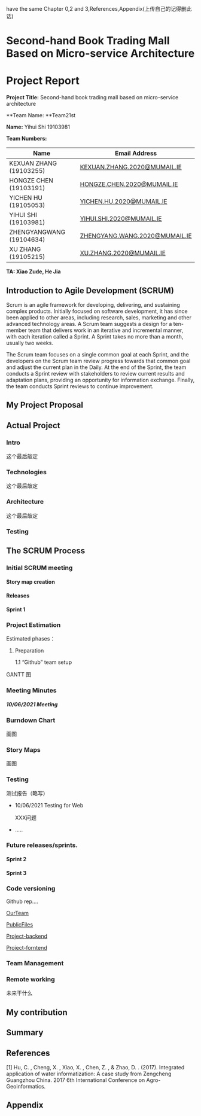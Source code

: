 have the same Chapter 0,2 and 3,References,Appendix(上传自己的记得删此话)

# Second-hand Book Trading Mall Based on Micro-service Architecture

# Project Report

**Project Title:** Second-hand book trading mall based on micro-service architecture

**Team Name: **Team21st

**Name:** Yihui Shi 19103981

**Team Numbers:** 

| Name                     | Email Address                                                |
| ------------------------ | ------------------------------------------------------------ |
| KEXUAN ZHANG (19103255)  | [KEXUAN.ZHANG.2020@MUMAIL.IE](mailto:KEXUAN.ZHANG.2020@MUMAIL.IE) |
| HONGZE CHEN (19103191)   | [HONGZE.CHEN.2020@MUMAIL.IE](mailto:HONGZE.CHEN.2020@MUMAIL.IE) |
| YICHEN HU (19105053)     | [YICHEN.HU.2020@MUMAIL.IE](mailto:YICHEN.HU.2020@MUMAIL.IE)  |
| YIHUI SHI (19103981)     | [YIHUI.SHI.2020@MUMAIL.IE](mailto:YIHUI.SHI.2020@MUMAIL.IE)  |
| ZHENGYANGWANG (19104634) | [ZHENGYANG.WANG.2020@MUMAIL.IE](mailto:ZHENGYANG.WANG.2020@MUMAIL.IE) |
| XU ZHANG (19105215)      | [XU.ZHANG.2020@MUMAIL.IE](mailto:XU.ZHANG.2020@MUMAIL.IE)    |

**TA: Xiao Zude, He Jia**

## Introduction to Agile Development (SCRUM)

Scrum is an agile framework for developing, delivering, and sustaining complex products. Initially focused on software development, it has since been applied to other areas, including research, sales, marketing and other advanced technology areas. A Scrum team suggests a design for a ten-member team that delivers work in an iterative and incremental manner, with each iteration called a Sprint. A Sprint takes no more than a month, usually two weeks. 

The Scrum team focuses on a single common goal at each Sprint, and the developers on the Scrum team review progress towards that common goal and adjust the current plan in the Daily. At the end of the Sprint, the team conducts a Sprint review with stakeholders to review current results and adaptation plans, providing an opportunity for information exchange. Finally, the team conducts Sprint reviews to continue improvement.

## My Project Proposal





## Actual Project

### Intro

这个最后敲定

### Technologies

这个最后敲定

### Architecture

这个最后敲定

### Testing



## The SCRUM Process

### Initial SCRUM meeting 



#### Story map creation



#### Releases



#### Sprint 1



### Project Estimation

Estimated phases： 

1. Preparation 

   1.1 “Github” team setup 



GANTT 图

### Meeting Minutes 

##### 10/06/2021 Meeting





### Burndown Chart 

画图

### Story Maps

画图

### Testing

测试报告（略写）

- 10/06/2021 Testing for Web

  XXX问题

- .....

### Future releases/sprints.

#### Sprint 2

#### Sprint 3



### Code versioning

Github rep....

[OurTeam](https://github.com/Team21st)

[PublicFiles](https://github.com/Team21st/PublicFiles)

[Project-backend](https://github.com/Team21st/Project-backend)

[Project-forntend](https://github.com/Team21st/team-project)

### Team Management



### Remote working

未来干什么



## My contribution





## **Summary** 



## References

[1] Hu, C. , Cheng, X. , Xiao, X. , Chen, Z. , & Zhao, D. . (2017). Integrated application of water informatization: A case study from Zengcheng Guangzhou China. 2017 6th International Conference on Agro-Geoinformatics.

## Appendix

